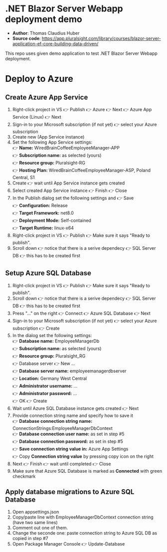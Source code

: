 # .NET Blazor Server Webapp deployment demo
- **Author**:	Thomas Claudius Huber
- **Source code**: https://app.pluralsight.com/library/courses/blazor-server-application-ef-core-building-data-driven/

This repo uses given demo application to test .NET Blazor Server Webapp deployment.

# Deploy to Azure

## Create Azure App Service
1. Right-click project in VS 👉 Publish 👉 Azure 👉 Next 👉 Azure App Service (Linux) 👉 Next
2. Sign-in to your Microsoft subscription (if not yet) 👉 select your Azure subscription
3. Create new (App Service instance)
4. Set the following App Service settings:
   <br>👉 **Name:** WiredBrainCoffeeEmployeeManager-APP
   <br>👉 **Subscription name:** as selected (yours)
   <br>👉 **Resource group:** Pluralsight-RG
   <br>👉 **Hosting Plan:** WiredBrainCoffeeEmployeeManager-ASP, Poland Central, S1
6. Create 👉 wait until App Service instance gets created
7. Select created App Service instance 👉 Finish 👉 Close
8. In the Publish dialog set the following settings and 👉 Save
   <br>👉 **Configuration:** Release
   <br>👉 **Target Framework:** net8.0
   <br>👉 **Deployment Mode:** Self-contained
   <br>👉 **Target Runtime:** linux-x64
9. Right-click project in VS 👉 Publish 👉 Make sure it says "Ready to publish".
10. Scroll down 👉 notice that there is a serive dependecy 👉 SQL Server DB 👉 this has to be created first

## Setup Azure SQL Database
1. Right-click project in VS 👉 Publish 👉 Make sure it says "Ready to publish".
2. Scroll down 👉 notice that there is a serive dependecy 👉 SQL Server DB 👉 this has to be created first
3. Press "..." on the right 👉 Connect 👉 Azure SQL Database 👉 Next
4. Sign-in to your Microsoft subscription (if not yet) 👉 select your Azure subscription 👉 Create
5. In the dialog set the following settings:
   <br>👉 **Database name:** EmployeeManagerDb
   <br>👉 **Subscription name:** as selected (yours)
   <br>👉 **Resource group:** Pluralsight_RG
   <br>👉 Database server 👉 New ...
   <br>👉 **Database server name:** employeemanagerdbserver
   <br>👉 **Location:** Germany West Central
   <br>👉 **Administrator username:** ...
   <br>👉 **Administrator password:** ...
   <br>👉 OK 👉 Create
6. Wait until Azure SQL Database instance gets created 👉 Next
7. Provide connection string name and specify how to save it
   <br>👉 **Database connection string name:** ConnectionStrings:EmployeeManagerDbContext
   <br>👉 **Database connection user name:** as set in step #5
   <br>👉 **Database connection password:** as set in step #5
   <br>👉 **Save connection string value in:** Azure App Settings
   <br>👉 Copy **Connection string value** by pressing copy icon on the right
8. Next 👉 Finish 👉 wait until completed 👉 Close
9. Make sure that Azure SQL Database is marked as **Connected** with green checkmark

## Apply database migrations to Azure SQL Database
1. Open appsettings.json
2. Copy/paste line with EmployeeManagerDbContext connection string (have two same lines)
3. Comment out one of them.
4. Change the seconde one: paste connection string to Azure SQL DB as copied in step #7
5. Open Package Manager Console 👉  Update-Database
